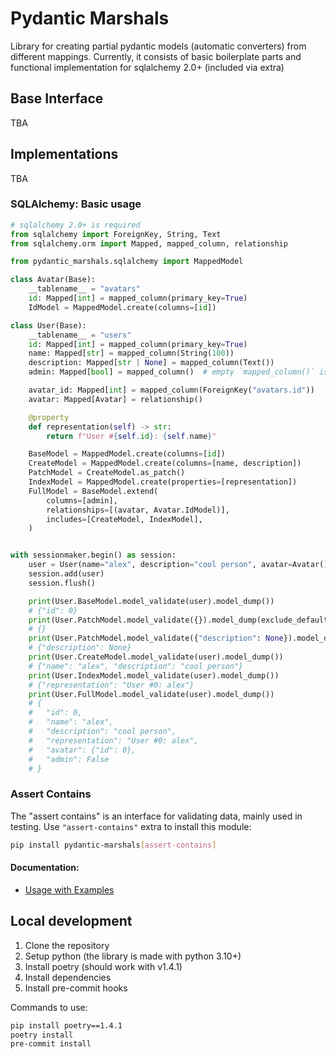 # Pydantic Marshals
Library for creating partial pydantic models (automatic converters) from different mappings. Currently, it consists of basic boilerplate parts and functional implementation for sqlalchemy 2.0+ (included via extra)

## Base Interface
TBA

## Implementations
TBA

### SQLAlchemy: Basic usage
```py
# sqlalchemy 2.0+ is required
from sqlalchemy import ForeignKey, String, Text
from sqlalchemy.orm import Mapped, mapped_column, relationship

from pydantic_marshals.sqlalchemy import MappedModel

class Avatar(Base):
    __tablename__ = "avatars"
    id: Mapped[int] = mapped_column(primary_key=True)
    IdModel = MappedModel.create(columns=[id])

class User(Base):
    __tablename__ = "users"
    id: Mapped[int] = mapped_column(primary_key=True)
    name: Mapped[str] = mapped_column(String(100))
    description: Mapped[str | None] = mapped_column(Text())
    admin: Mapped[bool] = mapped_column()  # empty `mapped_column()` is required for models

    avatar_id: Mapped[int] = mapped_column(ForeignKey("avatars.id"))
    avatar: Mapped[Avatar] = relationship()

    @property
    def representation(self) -> str:
        return f"User #{self.id}: {self.name}"

    BaseModel = MappedModel.create(columns=[id])
    CreateModel = MappedModel.create(columns=[name, description])
    PatchModel = CreateModel.as_patch()
    IndexModel = MappedModel.create(properties=[representation])
    FullModel = BaseModel.extend(
        columns=[admin],
        relationships=[(avatar, Avatar.IdModel)],
        includes=[CreateModel, IndexModel],
    )


with sessionmaker.begin() as session:
    user = User(name="alex", description="cool person", avatar=Avatar(), admin=False)
    session.add(user)
    session.flush()

    print(User.BaseModel.model_validate(user).model_dump())
    # {"id": 0}
    print(User.PatchModel.model_validate({}).model_dump(exclude_defaults=True))
    # {}
    print(User.PatchModel.model_validate({"description": None}).model_dump(exclude_defaults=True))
    # {"description": None}
    print(User.CreateModel.model_validate(user).model_dump())
    # {"name": "alex", "description": "cool person"}
    print(User.IndexModel.model_validate(user).model_dump())
    # {"representation": "User #0: alex"}
    print(User.FullModel.model_validate(user).model_dump())
    # {
    #   "id": 0,
    #   "name": "alex",
    #   "description": "cool person",
    #   "representation": "User #0: alex",
    #   "avatar": {"id": 0},
    #   "admin": False
    # }
```

### Assert Contains
The "assert contains" is an interface for validating data, mainly used in testing. Use `"assert-contains"` extra to install this module:
```sh
pip install pydantic-marshals[assert-contains]
```

#### Documentation:
- [Usage with Examples](https://github.com/niqzart/pydantic-marshals/blob/master/docs/assert-contains.md)

## Local development
1. Clone the repository
2. Setup python (the library is made with python 3.10+)
3. Install poetry (should work with v1.4.1)
4. Install dependencies
5. Install pre-commit hooks

Commands to use:
```sh
pip install poetry==1.4.1
poetry install
pre-commit install
```
